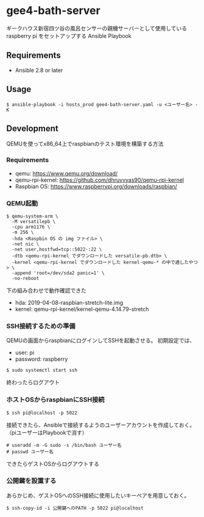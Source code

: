 # gee4-bath-server

ギークハウス新宿四ツ谷の風呂センサーの親機サーバーとして使用している raspberry pi をセットアップする Ansible Playbook

## Requirements

- Ansible 2.8 or later

## Usage

``` console
$ ansible-playbook -i hosts_prod gee4-bath-server.yaml -u <ユーザー名> -K
```

## Development

QEMUを使ってx86_64上でraspbianのテスト環境を構築する方法

### Requirements

- qemu: https://www.qemu.org/download/
- qemu-rpi-kernel: https://github.com/dhruvvyas90/qemu-rpi-kernel
- Raspbian OS: https://www.raspberrypi.org/downloads/raspbian/

### QEMU起動

``` console
$ qemu-system-arm \
  -M versatilepb \
  -cpu arm1176 \
  -m 256 \
  -hda <Raspbin OS の img ファイル> \
  -net nic \
  -net user,hostfwd=tcp::5022-:22 \
  -dtb <qemu-rpi-kernel でダウンロードした versatile-pb.dtb> \
  -kernel <qemu-rpi-kernel でダウンロードした kernel-qemu-* の中で適したやつ> \
  -append 'root=/dev/sda2 panic=1' \
  -no-reboot
```

下の組み合わせで動作確認できた

- hda: 2019-04-08-raspbian-stretch-lite.img
- kernel: qemu-rpi-kernel/kernel-qemu-4.14.79-stretch

### SSH接続するための準備

QEMUの画面からraspbianにログインしてSSHを起動させる。
初期設定では、

- user: pi
- password: raspberry

``` console
$ sudo systemctl start ssh
```

終わったらログアウト

### ホストOSからraspbianにSSH接続

``` console
$ ssh pi@localhost -p 5022
```

接続できたら、Ansibleで接続するようのユーザーアカウントを作成しておく。
（piユーザーはPlaybookで消す）

``` console
# useradd -m -G sudo -s /bin/bash ユーザー名
# passwd ユーザー名
```

できたらゲストOSからログアウトする

### 公開鍵を設置する

あらかじめ、ゲストOSへのSSH接続に使用したいキーペアを用意しておく。

``` console
$ ssh-copy-id -i 公開鍵へのPATH -p 5022 pi@localhost
```
